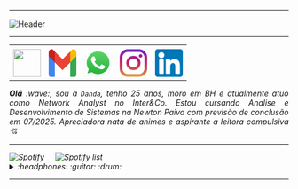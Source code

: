 
-----
<div>
<img align="center" alt="Header" src="https://github.com/ayandraa/ayandraa/blob/main/img/header2.png?raw=true"/>
</div>

-----

<div align="center">
<table>
<tr>
 <td align="center" colspan="11"></td>
</tr> 
<tr>
<td><a href="https://github.com/ayandraa" target="_blank"><img src="https://github.com/ayandraa/ayandraa/blob/main/img/github5.png?raw=true" width="50px" height="50px"/></a>
</td>
<td><a href="mailto:ayandrasuellen@gmail.com" target="_blank"><img src="https://github.com/ayandraa/ayandraa/blob/main/img/gmail3.png?raw=true" width="50px" height="50px"/></a>
</td>
<td><a href="https://wa.me/5531997265835" target="_blank"><img src="https://github.com/ayandraa/ayandraa/blob/main/img/wpp2.png?raw=true" width="50px" height="50px"/></a>
</td>
<td><a href="https://www.instagram.com/dandahatake/" target="_blank"><img src="https://github.com/ayandraa/ayandraa/blob/main/img/insta2.png?raw=true" width="50px" height="50px"/></a>
</td>
<td><a href="https://www.linkedin.com/in/ayandraa/" target="_blank"><img src="https://github.com/ayandraa/ayandraa/blob/main/img/linkedin2.png?raw=true" width="50px" height="50px"/></a>
</td>
</table>

</div>
<div align="justify">
<i><b>Olá</b> :wave:, sou a <code>Danda</code>, tenho 25 anos, moro em BH e atualmente atuo como Network Analyst no Inter&Co. Estou cursando Analise e Desenvolvimento de Sistemas na Newton Paiva com previsão de conclusão em 07/2025. Apreciadora nata de animes e aspirante a leitora compulsiva 💘


 
-----











<div>
<img alt="Spotify" width="200px" height="270px" src="https://spotify-github-profile.vercel.app/api/view?uid=ayandrasuellen&cover_image=true&theme=default"/> &nbsp; &nbsp; 
<img alt="Spotify list" width="200px" height="270px" src="https://spotify-recently-played-readme.vercel.app/api?user=ayandrasuellen&count=10"/>
</div>
<div>
<details>
<summary>:headphones: :guitar: :drum:</summary>

</details>
</div>
</div>

-----
